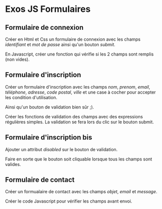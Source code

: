# Exos JS Formulaires

## Formulaire de connexion

Créer en Html et Css un formulaire de connexion avec les champs *identifiant* et *mot de passe* ainsi qu'un bouton *submit*.

En Javascript, créer une fonction qui vérifie si les 2 champs sont remplis (non vides).

## Formulaire d'inscription

Créer un formulaire d'inscription avec les champs *nom*, *prenom*, *email*, *téléphone*, *adresse*, *code postal*, *ville* et une case à cocher pour accepter les condition d'utilisation.

Ainsi qu'un bouton de validation bien sûr ;).

Créer les fonctions de validation des champs avec des expressions régulières simples. La validation se fera lors du clic sur le bouton submit.

## Formulaire d'inscription bis

Ajouter un attribut *disabled* sur le bouton de validation.

Faire en sorte que le bouton soit cliquable lorsque tous les champs sont valides.


## Formulaire de contact

Créer un formualaire de contact avec les champs *objet*, *email* et *message*.

Créer le code Javascript pour vérifier les champs avant envoi.
